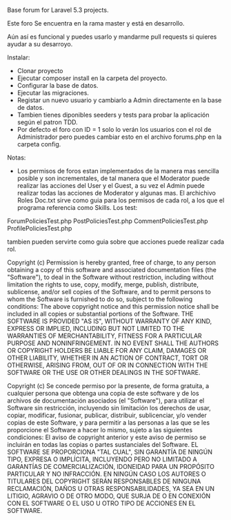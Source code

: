 Base forum for Laravel 5.3 projects.


Este foro Se encuentra en la rama master y está en desarrollo.

Aún así es funcional y puedes usarlo y mandarme pull requests si quieres
ayudar a su desarroyo.

Instalar:
 
 - Clonar proyecto
 - Ejecutar composer install en la carpeta del proyecto.
 - Configurar la base de datos.
 - Ejecutar las migraciones.
 - Registar un nuevo usuario y cambiarlo a Admin directamente en la base
    de datos.
 - Tambien tienes diponibles seeders y tests para probar la aplicación
    según el patron TDD.
 - Por defecto el foro con ID = 1 solo lo verán los usuarios con el rol
    de Administrador pero puedes cambiar esto en el archivo forums.php
    en la carpeta config.

Notas:

 - Los permisos de foros estan implementados de la manera mas sencilla
 posible y son incrementales, de tal manera que el Moderator puede 
 realizar las acciones del User y el Guest, a su vez el Admin puede 
 realizar todas las acciones de Moderator y algunas mas. 
 El archichivo Roles Doc.txt sirve como guia para los permisos
 de cada rol, a los que el programa referencia como Skills. Los test:
 
 ForumPoliciesTest.php
 PostPoliciesTest.php
 CommentPoliciesTest.php
 ProfilePoliciesTest.php
 
 tambien pueden servirte como guia sobre que acciones puede realizar cada rol.

Copyright (c)
Permission is hereby granted, free of charge, to any person obtaining a copy of this software and associated documentation
files (the "Software"), to deal in the Software without restriction, including without limitation the rights to use, copy,
modify, merge, publish, distribute, sublicense, and/or sell copies of the Software, and to permit persons to whom the
Software is furnished to do so, subject to the following conditions:
The above copyright notice and this permission notice shall be included in all copies or substantial portions of the Software.
THE SOFTWARE IS PROVIDED "AS IS", WITHOUT WARRANTY OF ANY KIND, EXPRESS OR IMPLIED, INCLUDING BUT NOT LIMITED TO THE
WARRANTIES OF MERCHANTABILITY, FITNESS FOR A PARTICULAR PURPOSE AND NONINFRINGEMENT. IN NO EVENT SHALL THE AUTHORS OR
COPYRIGHT HOLDERS BE LIABLE FOR ANY CLAIM, DAMAGES OR OTHER LIABILITY, WHETHER IN AN ACTION OF CONTRACT, TORT OR OTHERWISE,
ARISING FROM, OUT OF OR IN CONNECTION WITH THE SOFTWARE OR THE USE OR OTHER DEALINGS IN THE SOFTWARE.

Copyright (c)
Se concede permiso por la presente, de forma gratuita, a cualquier persona que obtenga una copia de este software y de
los archivos de documentación asociados (el "Software"), para utilizar el Software sin restricción, incluyendo sin
limitación los derechos de usar, copiar, modificar, fusionar, publicar, distribuir, sublicenciar, y/o vender copias
de este Software, y para permitir a las personas a las que se les proporcione el Software a hacer lo mismo, sujeto a
las siguientes condiciones:
El aviso de copyright anterior y este aviso de permiso se incluirán en todas las copias o partes sustanciales del Software.
EL SOFTWARE SE PROPORCIONA "TAL CUAL", SIN GARANTÍA DE NINGÚN TIPO, EXPRESA O IMPLÍCITA, INCLUYENDO PERO NO LIMITADO A
GARANTÍAS DE COMERCIALIZACIÓN, IDONEIDAD PARA UN PROPÓSITO PARTICULAR Y NO INFRACCIÓN. EN NINGÚN CASO LOS AUTORES O TITULARES
DEL COPYRIGHT SERÁN RESPONSABLES DE NINGUNA RECLAMACIÓN, DAÑOS U OTRAS RESPONSABILIDADES, YA SEA EN UN LITIGIO, AGRAVIO O
DE OTRO MODO, QUE SURJA DE O EN CONEXIÓN CON EL SOFTWARE O EL USO U OTRO TIPO DE ACCIONES EN EL SOFTWARE.